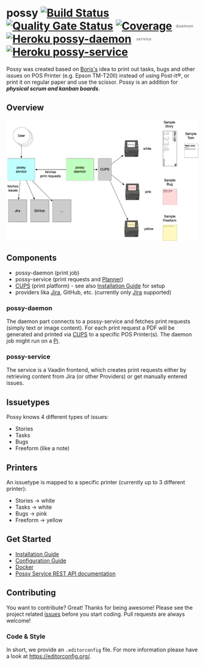 # possy [![Build Status](https://travis-ci.org/gerald24/possy.svg?branch=master)](https://travis-ci.org/gerald24/possy) [![Quality Gate Status](https://sonarcloud.io/api/project_badges/measure?project=net.g24.possy%3Areactor&metric=alert_status)](https://sonarcloud.io/dashboard?id=net.g24.possy%3Areactor) [![Coverage](https://sonarcloud.io/api/project_badges/measure?project=net.g24.possy%3Areactor&metric=coverage)](https://sonarcloud.io/dashboard?id=net.g24.possy%3Areactor) ![daemon](docs/img//daemon-status.png) [![Heroku possy-daemon](https://heroku-badge.herokuapp.com/?app=possy-daemon)](https://possy-daemon.herokuapp.com/) ![service](docs/img//service-status.png) [![Heroku possy-service](https://heroku-badge.herokuapp.com/?app=possy-service)](https://possy-service.herokuapp.com/)

Possy was created based on [Boris's](https://github.com/boris779) idea to print out tasks, bugs and other issues on POS Printer (e.g. Epson TM-T20II) instead of using Post-it®, or print it on regular paper and use the scissor. Possy is an addition for ***physical scrum and kanban boards***.

## Overview

![Overview](docs/img//Overview.png)

## Components

- possy-daemon (print job)
- possy-service (print requests and [Planner](docs/PLANNER.md))
- [CUPS](https://www.cups.org) (print platform) - see also [Installation Guide](docs/INSTALLATION.md) for setup
- providers lika [Jira](https://www.atlassian.com/software/jira), GitHub, etc. (currently only [Jira](https://www.atlassian.com/software/jira) supported)

### possy-daemon

The daemon part connects to a possy-service and fetches print requests (simply text or image content). For each print request a PDF will be generated and printed via [CUPS](https://www.cups.org) to a specific POS Printer(s). The daemon job might run on a [Pi](https://www.raspberrypi.org).

### possy-service

The service is a Vaadin frontend, which creates print requests either by retrieving content from Jira (or other Providers) or get manually entered issues.

## Issuetypes

Possy knows 4 different types of issues:
- Stories
- Tasks
- Bugs
- Freeform (like a note)

## Printers

An issuetype is mapped to a specific printer (currently up to 3 different printer):
- Stories -> white
- Tasks -> white
- Bugs -> pink
- Freeform -> yellow

## Get Started

* [Installation Guide](docs/INSTALLATION.md)
* [Configuration Guide](docs/CONFIGURATION.md)
* [Docker](docs/DOCKER.md)
* [Possy Service REST API documentation](http://possy-service.herokuapp.com/swagger-ui.html)

## Contributing
You want to contribute? Great! Thanks for being awesome!
Please see the project related [issues](https://github.com/gerald24/possy/issues)
before you start coding. Pull requests are always welcome!

### Code & Style
In short, we provide an `.editorconfig` file.
For more information please have a look at https://editorconfig.org/.

